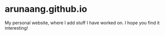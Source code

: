# arunaang.github.io
My personal website, where I add stuff I have worked on. I hope you find it interesting!
